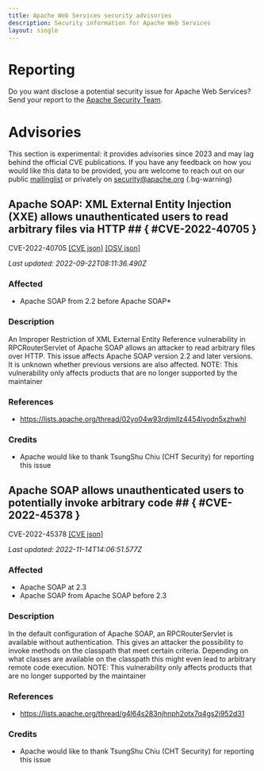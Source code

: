 ```yaml
---
title: Apache Web Services security advisories
description: Security information for Apache Web Services
layout: single
---
```


# Reporting

Do you want disclose a potential security issue for Apache Web Services? Send your report to the [Apache Security Team](mailto:security@apache.org).

# Advisories

This section is experimental: it provides advisories since 2023 and may lag behind the official CVE publications. If you have any feedback on how you would like this data to be provided, you are welcome to reach out on our public [mailinglist](/mailinglist) or privately on [security@apache.org](mailto:security@apache.org)
{.bg-warning}

## Apache SOAP: XML External Entity Injection (XXE) allows unauthenticated users to read arbitrary files via HTTP ## { #CVE-2022-40705 }

CVE-2022-40705 [\[CVE json\]](./CVE-2022-40705.cve.json) [\[OSV json\]](./CVE-2022-40705.osv.json)



_Last updated: 2022-09-22T08:11:36.490Z_

### Affected

* Apache SOAP from 2.2 before Apache SOAP*


### Description

An Improper Restriction of XML External Entity Reference vulnerability in RPCRouterServlet of Apache SOAP allows an attacker to read arbitrary files over HTTP. This issue affects Apache SOAP version 2.2 and later versions. It is unknown whether previous versions are also affected.  NOTE: This vulnerability only affects products that are no longer supported by the maintainer

### References
* https://lists.apache.org/thread/02yo04w93rdjmllz4454lvodn5xzhwhl


### Credits
* Apache would like to thank TsungShu Chiu (CHT Security) for reporting this issue


## Apache SOAP allows unauthenticated users to potentially invoke arbitrary code ## { #CVE-2022-45378 }

CVE-2022-45378 [\[CVE json\]](./CVE-2022-45378.cve.json)

_Last updated: 2022-11-14T14:06:51.577Z_

### Affected

* Apache SOAP at 2.3
* Apache SOAP from Apache SOAP before 2.3


### Description

In the default configuration of Apache SOAP, an RPCRouterServlet is available without authentication. This gives an attacker the possibility to invoke methods on the classpath that meet certain criteria. Depending on what classes are available on the classpath this might even lead to arbitrary remote code execution. NOTE: This vulnerability only affects products that are no longer supported by the maintainer

### References
* https://lists.apache.org/thread/g4l64s283njhnph2otx7q4gs2j952d31


### Credits
*   Apache would like to thank TsungShu Chiu (CHT Security) for reporting this issue
